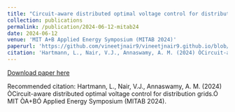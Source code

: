 ```yaml
---
title: "Circuit-aware distributed optimal voltage control for distribution grids"
collection: publications
permalink: /publication/2024-06-12-mitab24
date: 2024-06-12
venue: 'MIT A+B Applied Energy Symposium (MITAB 2024)'
paperurl: 'https://github.com/vineetjnair9/vineetjnair9.github.io/blob/master/files/MITAB%202024_Abstract_V3.pdf'
citation: 'Hartmann, L., Nair, V.J., Annaswamy, A. M. (2024) ÒCircuit-aware distributed optimal voltage control for distribution grids.Ó MIT ÒA+BÓ Applied Energy Symposium (MITAB 2024).'
---
```


<a href='https://github.com/vineetjnair9/vineetjnair9.github.io/blob/master/files/MITAB%202024_Abstract_V3.pdf'>Download paper here</a>

Recommended citation: Hartmann, L., Nair, V.J., Annaswamy, A. M. (2024) ÒCircuit-aware distributed optimal voltage control for distribution grids.Ó MIT ÒA+BÓ Applied Energy Symposium (MITAB 2024).
